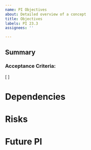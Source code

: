 ```yaml
---
name: PI Objectives
about: Detailed overview of a concept
title: Objectives
labels: PI 23.3
assignees: ''

---
```


## Summary
<!--- Describe your steps in detail -->

### Acceptance Criteria:
<!--- List of criteria for acceptance from project owner/stakeholders -->
[ ]

# Dependencies

# Risks

# Future PI
